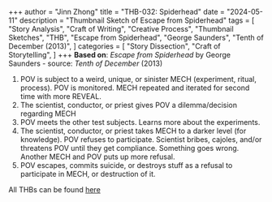 +++
author = "Jinn Zhong"
title = "THB-032: Spiderhead"
date = "2024-05-11"
description = "Thumbnail Sketch of Escape from Spiderhead"
tags = [
    "Story Analysis",
    "Craft of Writing",
    "Creative Process",
    "Thumbnail Sketches",
    "THB",
    "Escape from Spiderhead",
    "George Saunders",
    "Tenth of December (2013)",
]
categories = [
    "Story Dissection",
    "Craft of Storytelling",
]
+++
**Based on**: _Escape from Spiderhead_ by George Saunders - source: _Tenth of December_ (2013)

1. POV is subject to a weird, unique, or sinister MECH (experiment, ritual, process). POV is monitored. MECH repeated and iterated for second time with more REVEAL.
2. The scientist, conductor, or priest gives POV a dilemma/decision regarding MECH
3. POV meets the other test subjects. Learns more about the experiments.
4. The scientist, conductor, or priest takes MECH to a darker level (for knowledge). POV refuses to participate. Scientist bribes, cajoles, and/or threatens POV until they get compliance. Something goes wrong. Another MECH and POV puts up more refusal.
5. POV escapes, commits suicide, or destroys stuff as a refusal to participate in MECH, or destruction of it.

All THBs can be found [here](https://journal.jinnzhong.com/tags/thb/)
